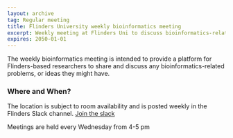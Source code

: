 ```yaml
---
layout: archive
tag: Regular meeting
title: Flinders University weekly bioinformatics meeting
excerpt: Weekly meeting at Flinders Uni to discuss bioinformatics-related problems/ideas
expires: 2050-01-01
---
```


The weekly bioinformatics meeting is intended to provide a platform for Flinders-based researchers to share and 
discuss any bioinformatics-related problems, or ideas they might have. 

### Where and When?

The location is subject to room availability and is posted weekly in the Flinders Slack channel. 
[Join the slack](/follow-us/)

Meetings are held every Wednesday from 4-5 pm
